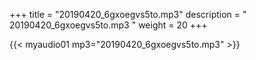 +++
title = "20190420_6gxoegvs5to.mp3"
description = " 20190420_6gxoegvs5to.mp3 "
weight = 20
+++

{{< myaudio01 mp3="20190420_6gxoegvs5to.mp3" >}}

